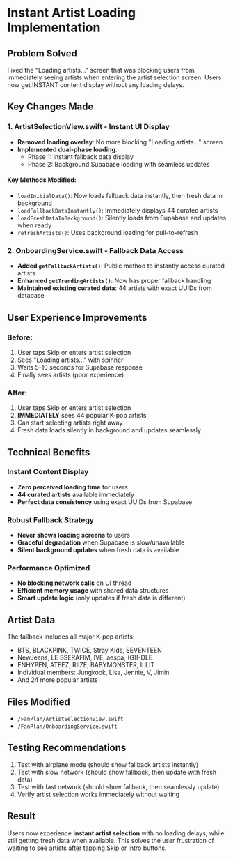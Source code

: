 # Instant Artist Loading Implementation

## Problem Solved
Fixed the "Loading artists..." screen that was blocking users from immediately seeing artists when entering the artist selection screen. Users now get INSTANT content display without any loading delays.

## Key Changes Made

### 1. ArtistSelectionView.swift - Instant UI Display
- **Removed loading overlay**: No more blocking "Loading artists..." screen
- **Implemented dual-phase loading**:
  - Phase 1: Instant fallback data display
  - Phase 2: Background Supabase loading with seamless updates

#### Key Methods Modified:
- `loadInitialData()`: Now loads fallback data instantly, then fresh data in background
- `loadFallbackDataInstantly()`: Immediately displays 44 curated artists
- `loadFreshDataInBackground()`: Silently loads from Supabase and updates when ready
- `refreshArtists()`: Uses background loading for pull-to-refresh

### 2. OnboardingService.swift - Fallback Data Access
- **Added `getFallbackArtists()`**: Public method to instantly access curated artists
- **Enhanced `getTrendingArtists()`**: Now has proper fallback handling
- **Maintained existing curated data**: 44 artists with exact UUIDs from database

## User Experience Improvements

### Before:
1. User taps Skip or enters artist selection
2. Sees "Loading artists..." with spinner
3. Waits 5-10 seconds for Supabase response
4. Finally sees artists (poor experience)

### After:
1. User taps Skip or enters artist selection
2. **IMMEDIATELY** sees 44 popular K-pop artists
3. Can start selecting artists right away
4. Fresh data loads silently in background and updates seamlessly

## Technical Benefits

### Instant Content Display
- **Zero perceived loading time** for users
- **44 curated artists** available immediately
- **Perfect data consistency** using exact UUIDs from Supabase

### Robust Fallback Strategy
- **Never shows loading screens** to users
- **Graceful degradation** when Supabase is slow/unavailable
- **Silent background updates** when fresh data is available

### Performance Optimized
- **No blocking network calls** on UI thread
- **Efficient memory usage** with shared data structures
- **Smart update logic** (only updates if fresh data is different)

## Artist Data
The fallback includes all major K-pop artists:
- BTS, BLACKPINK, TWICE, Stray Kids, SEVENTEEN
- NewJeans, LE SSERAFIM, IVE, aespa, (G)I-DLE
- ENHYPEN, ATEEZ, RIIZE, BABYMONSTER, ILLIT
- Individual members: Jungkook, Lisa, Jennie, V, Jimin
- And 24 more popular artists

## Files Modified
- `/FanPlan/ArtistSelectionView.swift`
- `/FanPlan/OnboardingService.swift`

## Testing Recommendations
1. Test with airplane mode (should show fallback artists instantly)
2. Test with slow network (should show fallback, then update with fresh data)
3. Test with fast network (should show fallback, then seamlessly update)
4. Verify artist selection works immediately without waiting

## Result
Users now experience **instant artist selection** with no loading delays, while still getting fresh data when available. This solves the user frustration of waiting to see artists after tapping Skip or intro buttons.
